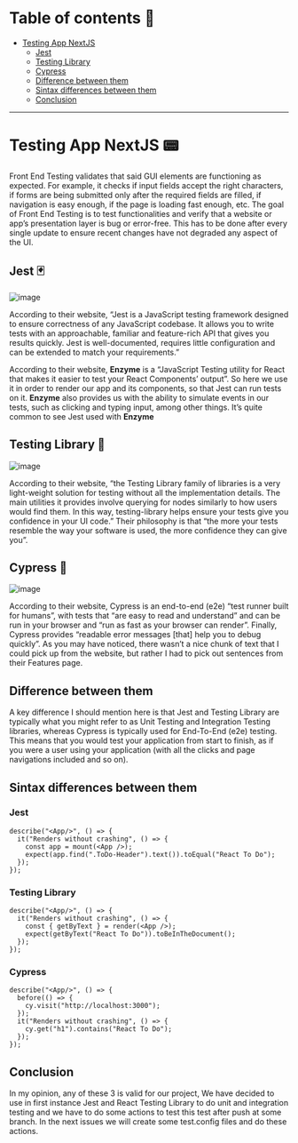 # Table of contents 🧾

-   [Testing App NextJS](#testing-app-nextjs)
    -   [Jest](#jest)
    -   [Testing Library](#testing-library)
    -   [Cypress](#cypress)
    -   [Difference between them](#difference-between-them)
    -   [Sintax differences between them](#sintax-differences-between-them)
    -   [Conclusion](#conclusion)

---

# Testing App NextJS 📟

Front End Testing validates that said GUI elements are functioning as expected. For example, it checks if input fields accept the right characters, if forms are being submitted only after the required fields are filled, if navigation is easy enough, if the page is loading fast enough, etc.
The goal of Front End Testing is to test functionalities and verify that a website or app’s presentation layer is bug or error-free. This has to be done after every single update to ensure recent changes have not degraded any aspect of the UI.

## Jest 🃏

![image](https://user-images.githubusercontent.com/73659203/170248591-1f6de57c-420d-40c0-9cdd-352e4fb12a0f.png)

According to their website, “Jest is a JavaScript testing framework designed to ensure correctness of any JavaScript codebase. It allows you to write tests with an approachable, familiar and feature-rich API that gives you results quickly. Jest is well-documented, requires little configuration and can be extended to match your requirements.”

According to their website, <b>Enzyme</b> is a “JavaScript Testing utility for React that makes it easier to test your React Components’ output”. So here we use it in order to render our app and its components, so that Jest can run tests on it. <b>Enzyme</b> also provides us with the ability to simulate events in our tests, such as clicking and typing input, among other things. It’s quite common to see Jest used with <b>Enzyme</b>

## Testing Library 🐙

![image](https://user-images.githubusercontent.com/73659203/170248707-4a002f65-810e-4c3e-b1a2-f1edf4aa186a.png)

According to their website, “the Testing Library family of libraries is a very light-weight solution for testing without all the implementation details. The main utilities it provides involve querying for nodes similarly to how users would find them. In this way, testing-library helps ensure your tests give you confidence in your UI code.” Their philosophy is that “the more your tests resemble the way your software is used, the more confidence they can give you”.

## Cypress 🌳

![image](https://user-images.githubusercontent.com/73659203/170248803-05840215-01db-4b34-bfc0-05f7f963b3c5.png)

According to their website, Cypress is an end-to-end (e2e) “test runner built for humans”, with tests that “are easy to read and understand” and can be run in your browser and “run as fast as your browser can render”. Finally, Cypress provides “readable error messages [that] help you to debug quickly”. As you may have noticed, there wasn’t a nice chunk of text that I could pick up from the website, but rather I had to pick out sentences from their Features page.

## Difference between them

A key difference I should mention here is that Jest and Testing Library are typically what you might refer to as Unit Testing and Integration Testing libraries, whereas Cypress is typically used for End-To-End (e2e) testing. This means that you would test your application from start to finish, as if you were a user using your application (with all the clicks and page navigations included and so on).

## Sintax differences between them

### Jest

```
describe("<App/>", () => {
  it("Renders without crashing", () => {
    const app = mount(<App />);
    expect(app.find(".ToDo-Header").text()).toEqual("React To Do");
  });
});
```

### Testing Library

```
describe("<App/>", () => {
  it("Renders without crashing", () => {
    const { getByText } = render(<App />);
    expect(getByText("React To Do")).toBeInTheDocument();
  });
});
```

### Cypress

```
describe("<App/>", () => {
  before(() => {
    cy.visit("http://localhost:3000");
  });
  it("Renders without crashing", () => {
    cy.get("h1").contains("React To Do");
  });
});
```

## Conclusion

In my opinion, any of these 3 is valid for our project, We have decided to use in first instance Jest and React Testing Library to do unit and integration testing and we have to do some actions to test this test after push at some branch. In the next issues we will create some test.config files and do these actions.
